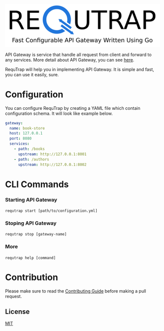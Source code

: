![REQUTRAP](./docs/assets/images/banner.png)

API Gateway is service that handle all request from client and forward to any services.
More detail about API Gateway, you can see [here](https://www.nginx.com/learn/api-gateway/).

RequTrap will help you in implementing API Gateway. It is simple and fast, you can use it easily, sure.

# Configuration
You can configure RequTrap by creating a YAML file which 
contain configuration schema. It will look like example below.

```yml
gateway:
  name: book-store
  host: 127.0.0.1
  port: 8080
  services:
    - path: /books
      upstream: http://127.0.0.1:8001
    - path: /authors
      upstream: http://127.0.0.1:8002
```

# CLI Commands
### Starting API Gateway
`requtrap start [path/to/configuration.yml]`

### Stoping API Gateway
`requtrap stop [gateway-name]`

### More
`requtrap help [command]`

# Contribution
Please make sure to read the [Contributing Guide](./CONTRIBUTING.md) before making a pull request.

## License
[MIT](./LICENSE)

